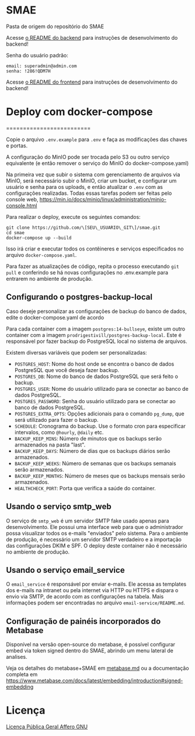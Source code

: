 # SMAE

Pasta de origem do repositório do SMAE

Acesse [o README do backend](backend/README.md) para instruções de desenvolvimento do backend!

Senha do usuário padrão:

    email: superadmin@admin.com
    senha: !286!QDM7H

Acesse [o README do frontend](frontend/README.md) para instruções de desenvolvimento do backend!

# Deploy com docker-compose
=========================

Copie o arquivo `.env.example` para `.env` e faça as modificações das chaves e portas.

A configuração do MinIO pode ser trocada pelo S3 ou outro serviço equivalente (e então remover o serviço do MinIO do docker-compose.yaml)

Na primeira vez que subir o sistema com gerenciamento de arquivos via MinIO, será necessário subir o MinIO, criar um bucket, e configurar um usuário e senha para os uploads, e então atualizar o `.env` com as configurações realizadas. Todas essas tarefas podem ser feitas pelo console web, https://min.io/docs/minio/linux/administration/minio-console.html

Para realizar o deploy, execute os seguintes comandos:

    git clone https://github.com/\[SEU\_USUARIO\_GIT\]/smae.git
    cd smae
    docker-compose up --build

Isso irá criar e executar todos os contêineres e serviços especificados no arquivo `docker-compose.yaml`.

Para fazer as atualizações de código, repita o processo executando `git pull` e conferindo se há novas configurações no .env.example para entrarem no ambiente de produção.

Configurando o postgres-backup-local
------------------------------------

Caso deseje personalizar as configurações de backup do banco de dados, edite o docker-compose.yaml de acordo

Para cada container com a imagem `postgres:14-bullseye`, existe um outro container com a imagem `prodrigestivill/postgres-backup-local`. Este é responsável por fazer backup do PostgreSQL local no sistema de arquivos.

Existem diversas variáveis que podem ser personalizadas:

*   `POSTGRES_HOST`: Nome do host onde se encontra o banco de dados PostgreSQL que você deseja fazer backup.
*   `POSTGRES_DB`: Nome do banco de dados PostgreSQL que será feito o backup.
*   `POSTGRES_USER`: Nome do usuário utilizado para se conectar ao banco de dados PostgreSQL.
*   `POSTGRES_PASSWORD`: Senha do usuário utilizado para se conectar ao banco de dados PostgreSQL.
*   `POSTGRES_EXTRA_OPTS`: Opções adicionais para o comando `pg_dump`, que será utilizado para fazer o backup.
*   `SCHEDULE`: Cronograma do backup. Use o formato cron para especificar intervalos, como `@hourly`, `@daily` etc.
*   `BACKUP_KEEP_MINS`: Número de minutos que os backups serão armazenados na pasta "last".
*   `BACKUP_KEEP_DAYS`: Número de dias que os backups diários serão armazenados.
*   `BACKUP_KEEP_WEEKS`: Número de semanas que os backups semanais serão armazenados.
*   `BACKUP_KEEP_MONTHS`: Número de meses que os backups mensais serão armazenados.
*   `HEALTHCHECK_PORT`: Porta que verifica a saúde do container.

Usando o serviço smtp_web
--------------------------

O serviço de `smtp_web` é um servidor SMTP fake usado apenas para desenvolvimento. Ele possui uma interface web para que o administrador possa visualizar todos os e-mails "enviados" pelo sistema. Para o ambiente de produção, é necessário um servidor SMTP verdadeiro e a importação das configurações DKIM e SPF. O deploy deste container não é necessário no ambiente de produção.

Usando o serviço email_service
-------------------------------

O `email_service` é responsável por enviar e-mails. Ele acessa as templates dos e-mails na intranet ou pela internet via HTTP ou HTTPS e dispara o envio via SMTP, de acordo com as configurações na tabela. Mais informações podem ser encontradas no arquivo `email-service/README.md`.


## Configuração de painéis incorporados do Metabase

Disponível na versão open-source do metabase, é possível configurar embed via token signed dentro do SMAE, abrindo um menu lateral de analises.

Veja os detalhes do metabase+SMAE em [metabase.md](metabase.md) ou a documentação completa em https://www.metabase.com/docs/latest/embedding/introduction#signed-embedding

# Licença

[Licença Pública Geral Affero GNU](LICENSE)